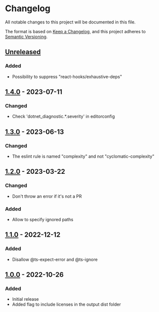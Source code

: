 # Changelog

All notable changes to this project will be documented in this file.

The format is based on [Keep a Changelog](https://keepachangelog.com/en/1.0.0/),
and this project adheres to [Semantic Versioning](https://semver.org/spec/v2.0.0.html).

## [Unreleased]

### Added

- Possibility to suppress "react-hooks/exhaustive-deps"

## [1.4.0] - 2023-07-11

### Changed

-   Check 'dotnet_diagnostic.\*.severity' in editorconfig

## [1.3.0] - 2023-06-13

### Changed

-   The eslint rule is named "complexity" and not "cyclomatic-complexity"

## [1.2.0] - 2023-03-22

### Changed

-   Don't throw an error if it's not a PR

### Added

-   Allow to specify ignored paths

## [1.1.0] - 2022-12-12

### Added

-   Disallow @ts-expect-error and @ts-ignore

## [1.0.0] - 2022-10-26

### Added

-   Initial release
-   Added flag to include licenses in the output dist folder

[Unreleased]: https://github.com/neolution-ch/action-check-suppressions/compare/1.4.0...HEAD

[1.4.0]: https://github.com/neolution-ch/action-check-suppressions/compare/1.3.0...1.4.0

[1.3.0]: https://github.com/neolution-ch/action-check-suppressions/compare/1.2.0...1.3.0

[1.2.0]: https://github.com/neolution-ch/action-check-suppressions/compare/1.1.0...1.2.0

[1.1.0]: https://github.com/neolution-ch/action-check-suppressions/compare/1.0.0...1.1.0

[1.0.0]: https://github.com/neolution-ch/action-check-suppressions/compare/8edfeefa28e2b939a01b35146e947b00d72a165d...1.0.0
